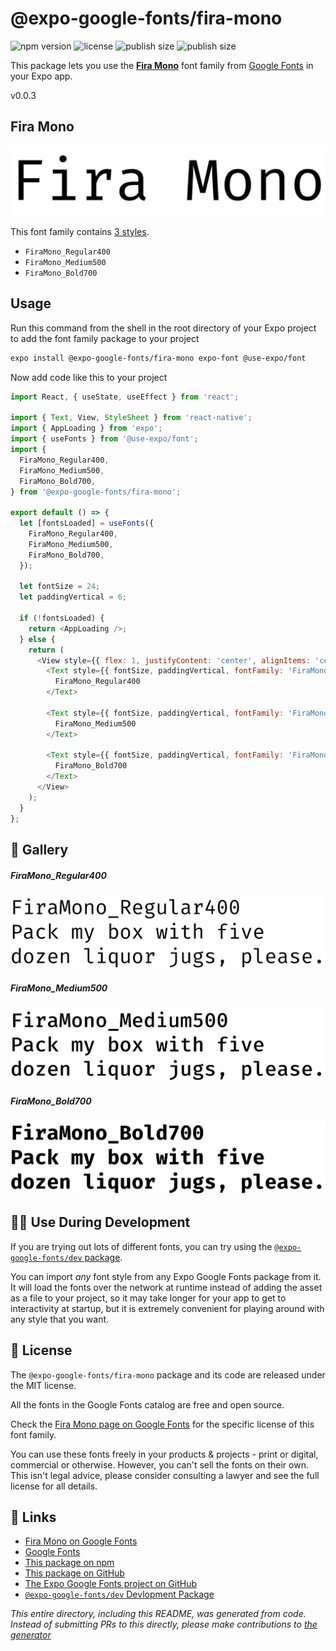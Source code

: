 # @expo-google-fonts/fira-mono

![npm version](https://flat.badgen.net/npm/v/@expo-google-fonts/fira-mono)
![license](https://flat.badgen.net/github/license/expo/google-fonts)
![publish size](https://flat.badgen.net/packagephobia/install/@expo-google-fonts/fira-mono)
![publish size](https://flat.badgen.net/packagephobia/publish/@expo-google-fonts/fira-mono)

This package lets you use the [**Fira Mono**](https://fonts.google.com/specimen/Fira+Mono) font family from [Google Fonts](https://fonts.google.com/) in your Expo app.

v0.0.3

## Fira Mono

![Fira Mono](./font-family.png)

This font family contains [3 styles](#-gallery).

- `FiraMono_Regular400`
- `FiraMono_Medium500`
- `FiraMono_Bold700`

## Usage

Run this command from the shell in the root directory of your Expo project to add the font family package to your project
```sh
expo install @expo-google-fonts/fira-mono expo-font @use-expo/font
```

Now add code like this to your project
```js
import React, { useState, useEffect } from 'react';

import { Text, View, StyleSheet } from 'react-native';
import { AppLoading } from 'expo';
import { useFonts } from '@use-expo/font';
import {
  FiraMono_Regular400,
  FiraMono_Medium500,
  FiraMono_Bold700,
} from '@expo-google-fonts/fira-mono';

export default () => {
  let [fontsLoaded] = useFonts({
    FiraMono_Regular400,
    FiraMono_Medium500,
    FiraMono_Bold700,
  });

  let fontSize = 24;
  let paddingVertical = 6;

  if (!fontsLoaded) {
    return <AppLoading />;
  } else {
    return (
      <View style={{ flex: 1, justifyContent: 'center', alignItems: 'center' }}>
        <Text style={{ fontSize, paddingVertical, fontFamily: 'FiraMono_Regular400' }}>
          FiraMono_Regular400
        </Text>

        <Text style={{ fontSize, paddingVertical, fontFamily: 'FiraMono_Medium500' }}>
          FiraMono_Medium500
        </Text>

        <Text style={{ fontSize, paddingVertical, fontFamily: 'FiraMono_Bold700' }}>
          FiraMono_Bold700
        </Text>
      </View>
    );
  }
};

```

## 🔡 Gallery

##### FiraMono_Regular400
![FiraMono_Regular400](./f17d60778f78f5928584a4f314a221b328dbce03da62fcc09caeebac82f76809.ttf.png)

##### FiraMono_Medium500
![FiraMono_Medium500](./003aa1dc6866482549cf715d4075e470701e918eadd47a035568d8d254f63e02.ttf.png)

##### FiraMono_Bold700
![FiraMono_Bold700](./4dab36f8faa3f89e09e177a6ef40eaacd307b98b2a38a14426be96ce9ed67a3b.ttf.png)


## 👩‍💻 Use During Development

If you are trying out lots of different fonts, you can try using the [`@expo-google-fonts/dev` package](https://github.com/expo/google-fonts/tree/master/font-packages/dev#readme).

You can import *any* font style from any Expo Google Fonts package from it. It will load the fonts
over the network at runtime instead of adding the asset as a file to your project, so it may take longer
for your app to get to interactivity at startup, but it is extremely convenient
for playing around with any style that you want.

## 📖 License

The `@expo-google-fonts/fira-mono` package and its code are released under the MIT license.

All the fonts in the Google Fonts catalog are free and open source.

Check the [Fira Mono page on Google Fonts](https://fonts.google.com/specimen/Fira+Mono) for the specific license of this font family.

You can use these fonts freely in your products & projects - print or digital, commercial or otherwise. However, you can't sell the fonts on their own. This isn't legal advice, please consider consulting a lawyer and see the full license for all details.

## 🔗 Links

- [Fira Mono on Google Fonts](https://fonts.google.com/specimen/Fira+Mono)
- [Google Fonts](https://fonts.google.com/)
- [This package on npm](https://www.npmjs.com/package/@expo-google-fonts/fira-mono)
- [This package on GitHub](https://github.com/expo/google-fonts/tree/master/font-packages/fira-mono)
- [The Expo Google Fonts project on GitHub](https://github.com/expo/google-fonts)
- [`@expo-google-fonts/dev` Devlopment Package](https://github.com/expo/google-fonts/tree/master/font-packages/dev)


*This entire directory, including this README, was generated from code. Instead of submitting PRs to this directly, please make contributions to [the generator](https://github.com/expo/google-fonts/tree/master/packages/generator)*
